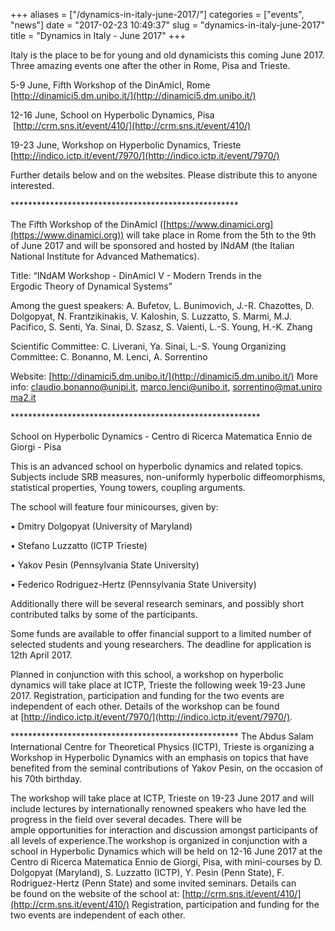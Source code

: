 +++
aliases = ["/dynamics-in-italy-june-2017/"]
categories = ["events", "news"]
date = "2017-02-23 10:49:37"
slug = "dynamics-in-italy-june-2017"
title = "Dynamics in Italy - June 2017"
+++

Italy is the place to be for young and old dynamicists this coming June
2017. Three amazing events one after the other in Rome, Pisa and
Trieste.

5-9 June, Fifth Workshop of the DinAmicI, Rome
[http://dinamici5.dm.unibo.it/](http://dinamici5.dm.unibo.it/)

12-16 June, School on Hyperbolic Dynamics, Pisa
 [http://crm.sns.it/event/410/](http://crm.sns.it/event/410/)

19-23 June, Workshop on Hyperbolic Dynamics, Trieste
[http://indico.ictp.it/event/7970/](http://indico.ictp.it/event/7970/)

Further details below and on the websites. Please distribute this to
anyone interested.

\*\*\*\*\*\*\*\*\*\*\*\*\*\*\*\*\*\*\*\*\*\*\*\*\*\*\*\*\*\*\*\*\*\*\*\*\*\*\*\*\*\*\*\*\*\*\*\*\*\*\*\*

The Fifth Workshop of the DinAmicI ([https://www.dinamici.org](https://www.dinamici.org))
will take place in Rome from the 5th to the 9th of June 2017 and will
be sponsored and hosted by INdAM (the Italian National Institute
for Advanced Mathematics).

Title: “INdAM Workshop - DinAmicI V - Modern Trends in the
Ergodic Theory of Dynamical Systems”

Among the guest speakers: A. Bufetov, L. Bunimovich, J.-R. Chazottes, D.
Dolgopyat, N. Frantzikinakis, V. Kaloshin, S. Luzzatto, S. Marmi, M.J.
Pacifico, S. Senti, Ya. Sinai, D. Szasz, S. Vaienti, L.-S. Young,
H.-K. Zhang

Scientific Committee: C. Liverani, Ya. Sinai, L.-S. Young Organizing
Committee: C. Bonanno, M. Lenci, A. Sorrentino

Website: [http://dinamici5.dm.unibo.it/](http://dinamici5.dm.unibo.it/) More
info: [claudio.bonanno@unipi.it](claudio.bonanno@unipi.it), [marco.lenci@unibo.it](marco.lenci@unibo.it), [sorrentino@mat.uniroma2.it](sorrentino@mat.uniroma2.it)

\*\*\*\*\*\*\*\*\*\*\*\*\*\*\*\*\*\*\*\*\*\*\*\*\*\*\*\*\*\*\*\*\*\*\*\*\*\*\*\*\*\*\*\*\*\*\*\*\*\*\*\*\*\*\*\*\*

School on Hyperbolic Dynamics - Centro di Ricerca Matematica Ennio de
Giorgi - Pisa

This is an advanced school on hyperbolic dynamics and related topics.
Subjects include SRB measures, non-uniformly hyperbolic diffeomorphisms,
statistical properties, Young towers, coupling arguments.

The school will feature four minicourses, given by:

• Dmitry Dolgopyat (University of Maryland)

• Stefano Luzzatto (ICTP Trieste)

• Yakov Pesin (Pennsylvania State University)

• Federico Rodriguez-Hertz (Pennsylvania State University)

Additionally there will be several research seminars, and possibly short
contributed talks by some of the participants.

Some funds are available to offer financial support to a limited number
of selected students and young researchers. The deadline for application
is 12th April 2017.

Planned in conjunction with this school, a workshop on hyperbolic
dynamics will take place at ICTP, Trieste the following week 19-23 June
2017. Registration, participation and funding for the two events are
independent of each other. Details of the workshop can be found
at [http://indico.ictp.it/event/7970/](http://indico.ictp.it/event/7970/).

\*\*\*\*\*\*\*\*\*\*\*\*\*\*\*\*\*\*\*\*\*\*\*\*\*\*\*\*\*\*\*\*\*\*\*\*\*\*\*\*\*\*\*\*\*\*\*\*\*\*\*\*
The Abdus Salam International Centre for Theoretical Physics (ICTP),
Trieste is organizing a Workshop in Hyperbolic Dynamics with an emphasis
on topics that have benefited from the seminal contributions of
Yakov Pesin, on the occasion of his 70th birthday.

The workshop will take place at ICTP, Trieste on 19-23 June 2017 and
will include lectures by internationally renowned speakers who have led
the progress in the field over several decades. There will be
ample opportunities for interaction and discussion amongst participants
of all levels of experience.The workshop is organized in conjunction
with a school in Hyperbolic Dynamics which will be held on 12-16
June 2017 at the Centro di Ricerca Matematica Ennio de Giorgi, Pisa,
with mini-courses by D. Dolgopyat (Maryland), S. Luzzatto (ICTP), Y.
Pesin (Penn State), F. Rodriguez-Hertz (Penn State) and some invited
seminars. Details can be found on the website of the school
at: [http://crm.sns.it/event/410/](http://crm.sns.it/event/410/) Registration, participation and
funding for the two events are independent of each other.


